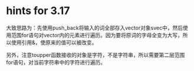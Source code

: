 # hints for 3.17

大致思路为：先使用push_back将输入的词全部存入vector对象svec中，然后使用范围for语句对vector内的元素进行遍历。因为要将原词的字母全变为大写，所以使用引用&，使原来的值可以被改变。

另外，注意toupper函数接收的对象是字符，不是字符串，所以需要第二层范围for语句，对当前字符串中的字符进行遍历。